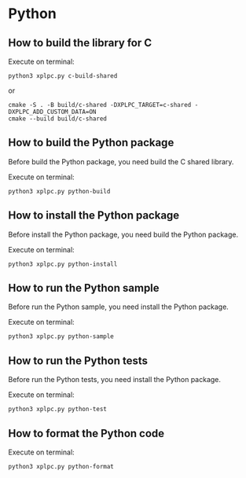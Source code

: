 # Python

## How to build the library for C

Execute on terminal:

    python3 xplpc.py c-build-shared

or

    cmake -S . -B build/c-shared -DXPLPC_TARGET=c-shared -DXPLPC_ADD_CUSTOM_DATA=ON
    cmake --build build/c-shared

## How to build the Python package

Before build the Python package, you need build the C shared library.

Execute on terminal:

    python3 xplpc.py python-build

## How to install the Python package

Before install the Python package, you need build the Python package.

Execute on terminal:

    python3 xplpc.py python-install

## How to run the Python sample

Before run the Python sample, you need install the Python package.

Execute on terminal:

    python3 xplpc.py python-sample

## How to run the Python tests

Before run the Python tests, you need install the Python package.

Execute on terminal:

    python3 xplpc.py python-test

## How to format the Python code

Execute on terminal:

    python3 xplpc.py python-format
